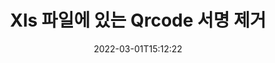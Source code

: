 ---
############################# Static ############################
layout: "auto-gen-signature"
date: 2022-03-01T15:12:22
draft: false
operation: Delete
signaturetype: Qrcode
fileformat: Xls
productName: .NET
lang: ko
productCode: net
otherformats: pdf doc docx docm dot dotm dotx odt ott rtf xls xlsx xlsm xlsb csv ods ots xltx xltm ppt pptx pps ppsx odp otp potx potm pptm ppsm
breadcrumb: Put Qrcode signature on Xls for C#

############################# Head ############################
head_title: "C#을 통해 Xls 파일에서 Qrcode 서명 삭제"
head_description: "서명된 Xls 문서에서 특정 Qrcode 서명 삭제는 짧은 .NET 코드로 쉽게 수행할 수 있습니다."

############################# Header ############################
title: "Xls 파일에 있는 Qrcode 서명 제거"
description: "Xls 문서에서 다양한 Qrcode 서명을 삭제합니다. Qrcode 서명을 제거하려면 간단한 C# 코드가 필요합니다."
bg_image: "https://cms.admin.containerize.com/templates/aspose/App_Themes/V3/images/bg/header1.png"
bg_overlay: false
button:
    enable: true

############################# SubMenu ############################
submenu:
    enable: true

    left:
        img_alt: "GroupDocs.Signature for .NET"
        image: "https://cms.admin.containerize.com/templates/groupdocs/images/product-logos/90x90-noborder/groupdocs-signature-net.png"
        product: "GroupDocs.Signature"
        platform: ".NET"



############################# About ############################
about:
    enable: true
    title: "GroupDocs.Signature for .NET API 기능에 대한 정보 얻기"
    content: |
        [GroupDocs.Signature for .NET](https://products.groupdocs.com/signature/net/) API는 전자 서명을 사용하여 문서를 처리하는 다양한 방법을 제공합니다. 텍스트, 이미지, 디지털 인증서, 바코드, QR 코드, 스탬프 또는 메타데이터와 같은 디지털 서명을 사용할 수 있습니다. 고객은 PDF, MS Word 문서, MS Excel 통합 문서, MS PowerPoint 프레젠테이션, Adobe Photoshop 파일 및 다양한 이미지 형식에서 디지털 서명을 추가, 삭제, 업데이트, 확인 또는 검색할 수 있습니다. 방대한 수의 유용한 기능과 설정이 제공됩니다.
    

############################# Steps ############################
steps:
    enable: true
    title_left: "Xls 문서에서 Qrcode 서명을 제거하는 방법"
    content_left: |
        [GroupDocs.Signature for .NET](https://products.groupdocs.com/signature/net/)은 몇 줄의 코드로 Qrcode 서명의 Xls 문서를 지우는 데 유용한 기능을 제공합니다.
        
        * 먼저, 문서에 대한 경로를 생성자 매개변수로 전달하는 서명 객체를 인스턴스화합니다.
        * 그런 다음 적절한 서명 개체를 만들고 고유 식별자를 설정합니다.
        * 그런 다음 삭제해야 하는 서명 개체를 전달하는 Delete 메서드를 호출합니다.
        * 마지막으로 작업 결과를 처리합니다.

    title_right: "시스템 요구 사항"
    content_right: |
        GroupDocs.Signature for .NET은(는) 모든 주요 플랫폼 및 운영 체제에서 지원됩니다. 아래 코드를 실행하기 전에 시스템에 다음 전제 조건이 설치되어 있는지 확인하십시오.

        * 운영 체제: Microsoft Windows, Linux, MacOS
        * 개발 환경: Microsoft Visual Studio, Xamarin, MonoDevelop
        * Frameworks: .NET Framework, .NET Standard, .NET Core, Mono
        * [Nuget](https://www.nuget.org/packages/groupdocs.signature)에서 최신 버전의 GroupDocs.Signature for .NET 다운로드
         
    code: |
        ```csharp    
                
        // Set up input Xls file
        string filePath = "input.xls";

        // Instantiate Signature for input file
        using (GroupDocs.Signature.Signature signature = new GroupDocs.Signature.Signature(filePath))
        {
                // Id of signature which is supposed to be deleted
                // such Id may be obtained as result of search operation
                string id = "eff64a14-dad9-47b0-88e5-2ee4e3604e71";

                // provide signature features to delete
                // set up particular signature id
                QrCodeSignature signatureToDelete = new QrCodeSignature(id);

                // delete signature
                bool deleteResult = signature.Delete(signatureToDelete);

                // process deletion result
                if (deleteResult)
                {
                    Console.WriteLine("Signature was deleted successfully!");
                }
        }
        ```

############################# Demos ############################
demos:
    enable: true
    title: "Qrcode 서명으로 서명 라이브 데모"
    content: |
       지금 바로 [GroupDocs.Signature 앱](https://products.groupdocs.app/signature/family) 웹사이트를 방문하여 Xls 파일에 다양한 전자 서명을 추가하세요.          

############################# More Formats ############################
more_formats:
    enable: true
    title: "C#을(를) 사용하여 Qrcode 서명을 삭제하세요."
    content: |
        "다양한 문서 형식에 추가된 전자 서명 삭제. 추가 코드 없이 빠르게 서명을 제거합니다."
    format: 
       
       
back_to_top:
    enable: true
---